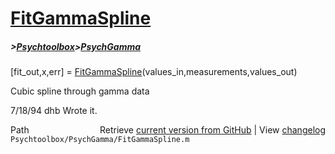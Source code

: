 # [FitGammaSpline](FitGammaSpline)
##### >[Psychtoolbox](Psychtoolbox)>[PsychGamma](PsychGamma)

[fit\_out,x,err] = [FitGammaSpline](FitGammaSpline)(values\_in,measurements,values\_out)  
  
Cubic spline through gamma data  
  
7/18/94     dhb     Wrote it.  




<div class="code_header" style="text-align:right;">
  <span style="float:left;">Path&nbsp;&nbsp;</span> <span class="counter">Retrieve <a href=
  "https://raw.github.com/Psychtoolbox-3/Psychtoolbox-3/beta/Psychtoolbox/PsychGamma/FitGammaSpline.m">current version from GitHub</a> | View <a href=
  "https://github.com/Psychtoolbox-3/Psychtoolbox-3/commits/beta/Psychtoolbox/PsychGamma/FitGammaSpline.m">changelog</a></span>
</div>
<div class="code">
  <code>Psychtoolbox/PsychGamma/FitGammaSpline.m</code>
</div>

